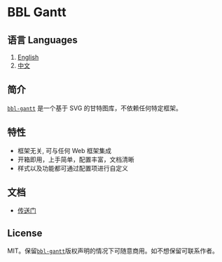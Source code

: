 # BBL Gantt

## 语言 Languages

1. [English](README-en.md)
2. [中文](README.md)

## 简介

[`bbl-gantt`](https://www.npmjs.com/package/bbl-gantt) 是一个基于 SVG 的甘特图库，不依赖任何特定框架。

## 特性

- 框架无关, 可与任何 Web 框架集成
- 开箱即用，上手简单，配置丰富，文档清晰
- 样式以及功能都可通过配置项进行自定义

## 文档

- [传送门](https://bbl-gantt.docs.wingblog.top/)

## License

MIT。保留[`bbl-gantt`](https://github.com/hxdyj/bbl-gantt/blob/main/LICENSE)版权声明的情况下可随意商用。如不想保留可联系作者。
